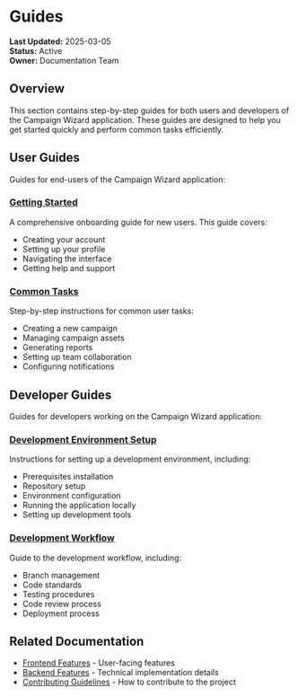 # Guides

**Last Updated:** 2025-03-05  
**Status:** Active  
**Owner:** Documentation Team

## Overview

This section contains step-by-step guides for both users and developers of the Campaign Wizard application. These guides are designed to help you get started quickly and perform common tasks efficiently.

## User Guides

Guides for end-users of the Campaign Wizard application:

### [Getting Started](./user/getting-started.md)

A comprehensive onboarding guide for new users. This guide covers:

- Creating your account
- Setting up your profile
- Navigating the interface
- Getting help and support

### [Common Tasks](./user/common-tasks.md)

Step-by-step instructions for common user tasks:

- Creating a new campaign
- Managing campaign assets
- Generating reports
- Setting up team collaboration
- Configuring notifications

## Developer Guides

Guides for developers working on the Campaign Wizard application:

### [Development Environment Setup](./developer/setup.md)

Instructions for setting up a development environment, including:

- Prerequisites installation
- Repository setup
- Environment configuration
- Running the application locally
- Setting up development tools

### [Development Workflow](./developer/workflow.md)

Guide to the development workflow, including:

- Branch management
- Code standards
- Testing procedures
- Code review process
- Deployment process

## Related Documentation

- [Frontend Features](../features-frontend/README.md) - User-facing features
- [Backend Features](../features-backend/README.md) - Technical implementation details
- [Contributing Guidelines](../CONTRIBUTING.md) - How to contribute to the project 